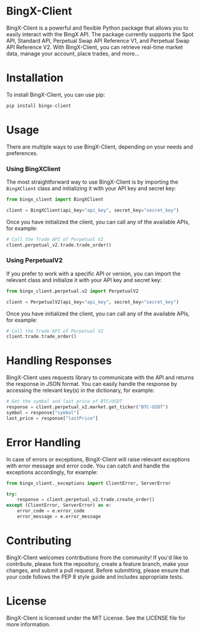 # BingX-Client

BingX-Client is a powerful and flexible Python package that allows you to easily interact with the BingX API. The package currently supports the Spot API, Standard API, Perpetual Swap API Reference V1, and Perpetual Swap API Reference V2. With BingX-Client, you can retrieve real-time market data, manage your account, place trades, and more...

# Installation

To install BingX-Client, you can use pip:

```python
pip install bingx-client
```

# Usage

There are multiple ways to use BingX-Client, depending on your needs and preferences.

### Using BingXClient

The most straightforward way to use BingX-Client is by importing the `BingXClient` class and initializing it with your API key and secret key:

```python
from bingx_client import BingXClient

client = BingXClient(api_key="api_key", secret_key="secret_key")
```

Once you have initialized the client, you can call any of the available APIs, for example:

```python
# Call the Trade API of Perpetual V2
client.perpetual_v2.trade.trade_order()
```

### Using PerpetualV2

If you prefer to work with a specific API or version, you can import the relevant class and initialize it with your API key and secret key:

```python
from bingx_client.perpetual.v2 import PerpetualV2

client = PerpetualV2(api_key="api_key", secret_key="secret_key")
```

Once you have initialized the client, you can call any of the available APIs, for example:

```python
# Call the Trade API of Perpetual V2
client.trade.trade_order()
```

# Handling Responses

BingX-Client uses requests library to communicate with the API and returns the response in JSON format. You can easily handle the response by accessing the relevant key(s) in the dictionary, for example:

```python
# Get the symbol and last price of BTC/USDT
response = client.perpetual_v2.market.get_ticker("BTC-USDT")
symbol = response["symbol"]
last_price = response["lastPrice"]
```

# Error Handling

In case of errors or exceptions, BingX-Client will raise relevant exceptions with error message and error code. You can catch and handle the exceptions accordingly, for example:

```python
from bingx_client._exceptions import ClientError, ServerError

try:
    response = client.perpetual_v2.trade.create_order()
except (ClientError, ServerError) as e:
    error_code = e.error_code
    error_message = e.error_message
```

# Contributing

BingX-Client welcomes contributions from the community! If you'd like to contribute, please fork the repository, create a feature branch, make your changes, and submit a pull request. Before submitting, please ensure that your code follows the PEP 8 style guide and includes appropriate tests.

# License

BingX-Client is licensed under the MIT License. See the LICENSE file for more information.
